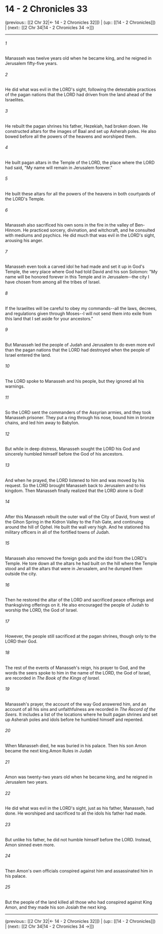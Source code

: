 # 14 - 2 Chronicles 33

(previous:: [[2 Chr 32|← 14 - 2 Chronicles 32]]) | (up:: [[14 - 2 Chronicles]]) | (next:: [[2 Chr 34|14 - 2 Chronicles 34 →]])

***


###### 1 
Manasseh was twelve years old when he became king, and he reigned in Jerusalem fifty-five years. 

###### 2 
He did what was evil in the LORD's sight, following the detestable practices of the pagan nations that the LORD had driven from the land ahead of the Israelites. 

###### 3 
He rebuilt the pagan shrines his father, Hezekiah, had broken down. He constructed altars for the images of Baal and set up Asherah poles. He also bowed before all the powers of the heavens and worshiped them. 

###### 4 
He built pagan altars in the Temple of the LORD, the place where the LORD had said, "My name will remain in Jerusalem forever." 

###### 5 
He built these altars for all the powers of the heavens in both courtyards of the LORD's Temple. 

###### 6 
Manasseh also sacrificed his own sons in the fire in the valley of Ben-Hinnom. He practiced sorcery, divination, and witchcraft, and he consulted with mediums and psychics. He did much that was evil in the LORD's sight, arousing his anger. 

###### 7 
Manasseh even took a carved idol he had made and set it up in God's Temple, the very place where God had told David and his son Solomon: "My name will be honored forever in this Temple and in Jerusalem--the city I have chosen from among all the tribes of Israel. 

###### 8 
If the Israelites will be careful to obey my commands--all the laws, decrees, and regulations given through Moses--I will not send them into exile from this land that I set aside for your ancestors." 

###### 9 
But Manasseh led the people of Judah and Jerusalem to do even more evil than the pagan nations that the LORD had destroyed when the people of Israel entered the land. 

###### 10 
The LORD spoke to Manasseh and his people, but they ignored all his warnings. 

###### 11 
So the LORD sent the commanders of the Assyrian armies, and they took Manasseh prisoner. They put a ring through his nose, bound him in bronze chains, and led him away to Babylon. 

###### 12 
But while in deep distress, Manasseh sought the LORD his God and sincerely humbled himself before the God of his ancestors. 

###### 13 
And when he prayed, the LORD listened to him and was moved by his request. So the LORD brought Manasseh back to Jerusalem and to his kingdom. Then Manasseh finally realized that the LORD alone is God! 

###### 14 
After this Manasseh rebuilt the outer wall of the City of David, from west of the Gihon Spring in the Kidron Valley to the Fish Gate, and continuing around the hill of Ophel. He built the wall very high. And he stationed his military officers in all of the fortified towns of Judah. 

###### 15 
Manasseh also removed the foreign gods and the idol from the LORD's Temple. He tore down all the altars he had built on the hill where the Temple stood and all the altars that were in Jerusalem, and he dumped them outside the city. 

###### 16 
Then he restored the altar of the LORD and sacrificed peace offerings and thanksgiving offerings on it. He also encouraged the people of Judah to worship the LORD, the God of Israel. 

###### 17 
However, the people still sacrificed at the pagan shrines, though only to the LORD their God. 

###### 18 
The rest of the events of Manasseh's reign, his prayer to God, and the words the seers spoke to him in the name of the LORD, the God of Israel, are recorded in _The Book of the Kings of Israel._ 

###### 19 
Manasseh's prayer, the account of the way God answered him, and an account of all his sins and unfaithfulness are recorded in _The Record of the Seers._ It includes a list of the locations where he built pagan shrines and set up Asherah poles and idols before he humbled himself and repented. 

###### 20 
When Manasseh died, he was buried in his palace. Then his son Amon became the next king.Amon Rules in Judah 

###### 21 
Amon was twenty-two years old when he became king, and he reigned in Jerusalem two years. 

###### 22 
He did what was evil in the LORD's sight, just as his father, Manasseh, had done. He worshiped and sacrificed to all the idols his father had made. 

###### 23 
But unlike his father, he did not humble himself before the LORD. Instead, Amon sinned even more. 

###### 24 
Then Amon's own officials conspired against him and assassinated him in his palace. 

###### 25 
But the people of the land killed all those who had conspired against King Amon, and they made his son Josiah the next king.

***

(previous:: [[2 Chr 32|← 14 - 2 Chronicles 32]]) | (up:: [[14 - 2 Chronicles]]) | (next:: [[2 Chr 34|14 - 2 Chronicles 34 →]])
